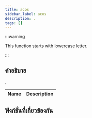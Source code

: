 ```yaml
---
title: acos
sidebar_label: acos
description: .
tags: []
---
```


:::warning

This function starts with lowercase letter.

:::

## คำอธิบาย

.

| Name | Description |
| ---- | ----------- |


## ฟังก์ชั่นที่เกี่ยวข้องกัน

